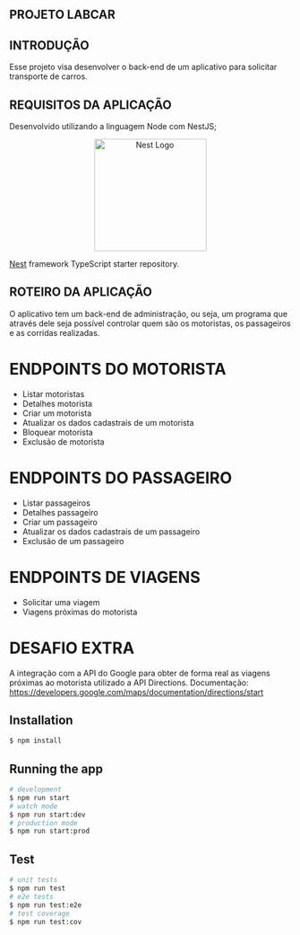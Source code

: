 ## PROJETO LABCAR

## INTRODUÇÃO
Esse projeto visa desenvolver o back-end de um aplicativo para solicitar transporte de carros.

## REQUISITOS DA APLICAÇÃO
Desenvolvido utilizando a linguagem Node com NestJS;

<p align="center">
  <a href="http://nestjs.com/" target="blank"><img src="https://nestjs.com/img/logo-small.svg" width="200" alt="Nest Logo" /></a>
</p>

[Nest](https://github.com/nestjs/nest) framework TypeScript starter repository.

## ROTEIRO DA APLICAÇÃO
O aplicativo tem um back-end de administração, ou seja, um programa que através dele seja possível controlar quem são os motoristas, os passageiros e as corridas realizadas.

# ENDPOINTS DO MOTORISTA
- Listar motoristas
- Detalhes motorista
- Criar um motorista
- Atualizar os dados cadastrais de um motorista
- Bloquear motorista
- Exclusão de motorista

# ENDPOINTS DO PASSAGEIRO
- Listar passageiros
- Detalhes passageiro
- Criar um passageiro
- Atualizar os dados cadastrais de um passageiro
- Exclusão de um passageiro

# ENDPOINTS DE VIAGENS
- Solicitar uma viagem
- Viagens próximas do motorista

# DESAFIO EXTRA
A integração com a API do Google para obter de forma real as viagens próximas ao motorista utilizado a API Directions.
Documentação: https://developers.google.com/maps/documentation/directions/start

## Installation

```bash
$ npm install
```

## Running the app

```bash
# development
$ npm run start
# watch mode
$ npm run start:dev
# production mode
$ npm run start:prod
```

## Test

```bash
# unit tests
$ npm run test
# e2e tests
$ npm run test:e2e
# test coverage
$ npm run test:cov
```